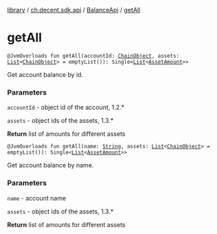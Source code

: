 [library](../../index.md) / [ch.decent.sdk.api](../index.md) / [BalanceApi](index.md) / [getAll](./get-all.md)

# getAll

`@JvmOverloads fun getAll(accountId: `[`ChainObject`](../../ch.decent.sdk.model/-chain-object/index.md)`, assets: `[`List`](https://kotlinlang.org/api/latest/jvm/stdlib/kotlin.collections/-list/index.html)`<`[`ChainObject`](../../ch.decent.sdk.model/-chain-object/index.md)`> = emptyList()): Single<`[`List`](https://kotlinlang.org/api/latest/jvm/stdlib/kotlin.collections/-list/index.html)`<`[`AssetAmount`](../../ch.decent.sdk.model/-asset-amount/index.md)`>>`

Get account balance by id.

### Parameters

`accountId` - object id of the account, 1.2.*

`assets` - object ids of the assets, 1.3.*

**Return**
list of amounts for different assets

`@JvmOverloads fun getAll(name: `[`String`](https://kotlinlang.org/api/latest/jvm/stdlib/kotlin/-string/index.html)`, assets: `[`List`](https://kotlinlang.org/api/latest/jvm/stdlib/kotlin.collections/-list/index.html)`<`[`ChainObject`](../../ch.decent.sdk.model/-chain-object/index.md)`> = emptyList()): Single<`[`List`](https://kotlinlang.org/api/latest/jvm/stdlib/kotlin.collections/-list/index.html)`<`[`AssetAmount`](../../ch.decent.sdk.model/-asset-amount/index.md)`>>`

Get account balance by name.

### Parameters

`name` - account name

`assets` - object ids of the assets, 1.3.*

**Return**
list of amounts for different assets

